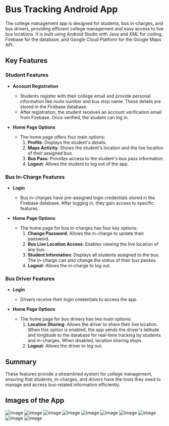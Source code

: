 # Bus Tracking Android App 

The college management app is designed for students, bus in-charges, and bus drivers, providing efficient college management and easy access to live bus locations. It is built using Android Studio with Java and XML for coding, Firebase for the database, and Google Cloud Platform for the Google Maps API.

## Key Features

### Student Features

- **Account Registration**
  - Students register with their college email and provide personal information like route number and bus stop name. These details are stored in the Firebase database.
  - After registration, the student receives an account verification email from Firebase. Once verified, the student can log in.

- **Home Page Options**
  - The home page offers four main options:
    1. **Profile**: Displays the student's details.
    2. **Maps Activity**: Shows the student's location and the live location of their assigned bus.
    3. **Bus Pass**: Provides access to the student's bus pass information.
    4. **Logout**: Allows the student to log out of the app.

### Bus In-Charge Features

- **Login**
  - Bus in-charges have pre-assigned login credentials stored in the Firebase database. After logging in, they gain access to specific features.

- **Home Page Options**
  - The home page for bus in-charges has four key options:
    1. **Change Password**: Allows the in-charge to update their password.
    2. **Bus Live Location Access**: Enables viewing the live location of any bus.
    3. **Student Information**: Displays all students assigned to the bus. The in-charge can also change the status of their bus passes.
    4. **Logout**: Allows the in-charge to log out.

### Bus Driver Features

- **Login**
  - Drivers receive their login credentials to access the app.

- **Home Page Options**
  - The home page for bus drivers has two main options:
    1. **Location Sharing**: Allows the driver to share their live location. When this option is enabled, the app sends the driver's latitude and longitude to the database for real-time tracking by students and in-charges. When disabled, location sharing stops.
    2. **Logout**: Allows the driver to log out.

## Summary

These features provide a streamlined system for college management, ensuring that students, in-charges, and drivers have the tools they need to manage and access bus-related information efficiently.

## Images of the App
![image](https://github.com/skishore04/Bus-Tracking-Android-App/assets/108078148/f2e95c82-4e77-4cf4-8661-8d07d8c19306)
![image](https://github.com/skishore04/Bus-Tracking-Android-App/assets/108078148/917ae694-ffb4-4116-a0b4-53ce08730554)
![image](https://github.com/skishore04/Bus-Tracking-Android-App/assets/108078148/17ef5048-b357-4546-b04e-4fc59cd91f44)
![image](https://github.com/skishore04/Bus-Tracking-Android-App/assets/108078148/b449ef4f-5b01-4223-8265-f9fa088636af)
![image](https://github.com/skishore04/Bus-Tracking-Android-App/assets/108078148/3e6b8127-4898-4162-97bd-43cd92e6f96d)
![image](https://github.com/skishore04/Bus-Tracking-Android-App/assets/108078148/049dec5f-80d3-47ae-ba1d-42e93511758f)
![image](https://github.com/skishore04/Bus-Tracking-Android-App/assets/108078148/782b32ae-96c8-4ec0-b5ad-28f50effc49a)
![image](https://github.com/skishore04/Bus-Tracking-Android-App/assets/108078148/a8c53393-65d6-452c-a7e8-082a7b0c19e0)
![image](https://github.com/skishore04/Bus-Tracking-Android-App/assets/108078148/b0275343-d6cd-4f73-a4b6-6bf49d044f89)
![image](https://github.com/skishore04/Bus-Tracking-Android-App/assets/108078148/be897f87-154a-4b86-b510-012fd5f0e27c)
